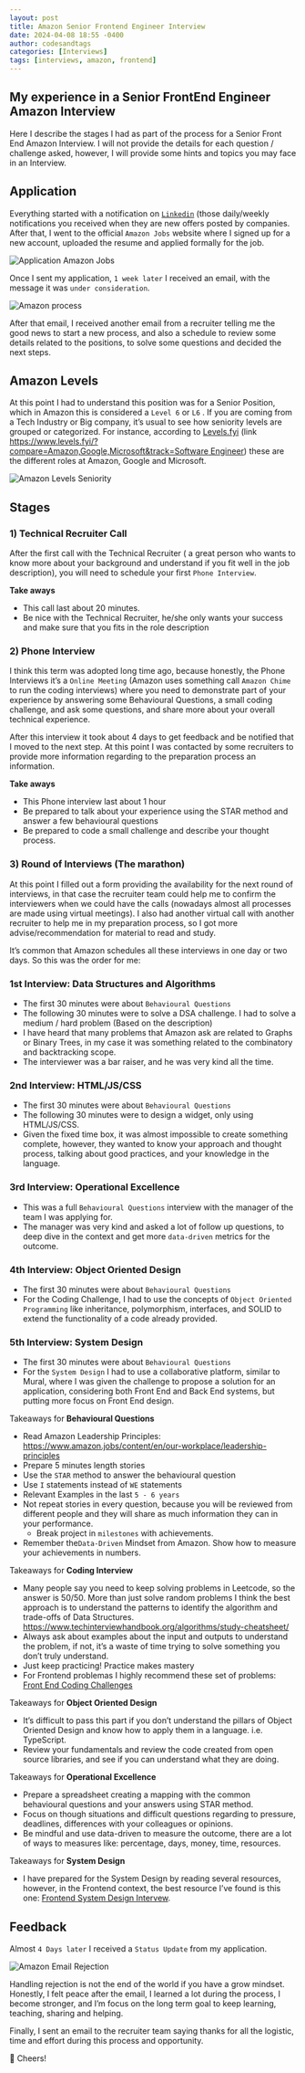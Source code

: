 ```yaml
---
layout: post
title: Amazon Senior Frontend Engineer Interview
date: 2024-04-08 18:55 -0400
author: codesandtags
categories: [Interviews]
tags: [interviews, amazon, frontend]
---
```


## My experience in a Senior FrontEnd Engineer Amazon Interview

Here I describe the stages I had as part of the process for a Senior Front End Amazon Interview. I will not provide the details for each question / challenge asked, however, I will provide some hints and topics you may face in an Interview.

## Application

Everything started with a notification on [`Linkedin`](https://www.linkedin.com/jobs/search/?currentJobId=3877289354&keywords=Senior%20Frontend%20Engineer%20amazon&origin=SWITCH_SEARCH_VERTICAL) (those daily/weekly notifications you received when they are new offers posted by companies. After that, I went to the official `Amazon Jobs` website where I signed up for a new account, uploaded the resume and applied formally for the job.

![Application Amazon Jobs](/assets/img/posts/amazon-senior-frontend-interview-01.png)

Once I sent my application, `1 week later` I received an email, with the message it was `under consideration`.

![Amazon process](/assets/img/posts/amazon-senior-frontend-interview-02.png)

After that email, I received another email from a recruiter telling me the good news to start a new process, and also a schedule to review some details related to the positions, to solve some questions and decided the next steps.

## Amazon Levels

At this point I had to understand this position was for a Senior Position, which in Amazon this is considered a `Level 6` or `L6` . If you are coming from a Tech Industry or Big company, it’s usual to see how seniority levels are grouped or categorized. For instance, according to [Levels.fyi](https://Levels.fyi) (link [https://www.levels.fyi/?compare=Amazon,Google,Microsoft&track=Software Engineer](https://www.levels.fyi/?compare=Amazon,Google,Microsoft&track=Software%20Engineer)) these are the different roles at Amazon, Google and Microsoft.

![Amazon Levels Seniority](/assets/img/posts/amazon-senior-frontend-interview-03.png)

## Stages

### 1) Technical Recruiter Call

After the first call with the Technical Recruiter ( a great person who wants to know more about your background and understand if you fit well in the job description), you will need to schedule your first `Phone Interview`.

**Take aways**

- This call last about 20 minutes.
- Be nice with the Technical Recruiter, he/she only wants your success and make sure that you fits in the role description

### 2) Phone Interview

I think this term was adopted long time ago, because honestly, the Phone Interviews it’s a `Online Meeting` (Amazon uses something call `Amazon Chime` to run the coding interviews) where you need to demonstrate part of your experience by answering some Behavioural Questions, a small coding challenge, and ask some questions, and share more about your overall technical experience.

After this interview it took about 4 days to get feedback and be notified that I moved to the next step. At this point I was contacted by some recruiters to provide more information regarding to the preparation process an information.

**Take aways**

- This Phone interview last about 1 hour
- Be prepared to talk about your experience using the STAR method and answer a few behavioural questions
- Be prepared to code a small challenge and describe your thought process.

### 3) Round of Interviews (The marathon)

At this point I filled out a form providing the availability for the next round of interviews, in that case the recruiter team could help me to confirm the interviewers when we could have the calls (nowadays almost all processes are made using virtual meetings). I also had another virtual call with another recruiter to help me in my preparation process, so I got more advise/recommendation for material to read and study.

It’s common that Amazon schedules all these interviews in one day or two days. So this was the order for me:

### 1st Interview: Data Structures and Algorithms

- The first 30 minutes were about `Behavioural Questions`
- The following 30 minutes were to solve a DSA challenge. I had to solve a medium / hard problem (Based on the description)
- I have heard that many problems that Amazon ask are related to Graphs or Binary Trees, in my case it was something related to the combinatory and backtracking scope.
- The interviewer was a bar raiser, and he was very kind all the time.

### 2nd Interview: HTML/JS/CSS

- The first 30 minutes were about `Behavioural Questions`
- The following 30 minutes were to design a widget, only using HTML/JS/CSS.
- Given the fixed time box, it was almost impossible to create something complete, however, they wanted to know your approach and thought process, talking about good practices, and your knowledge in the language.

### 3rd Interview: Operational Excellence

- This was a full `Behavioural Questions` interview with the manager of the team I was applying for.
- The manager was very kind and asked a lot of follow up questions, to deep dive in the context and get more `data-driven` metrics for the outcome.

### 4th Interview: Object Oriented Design

- The first 30 minutes were about `Behavioural Questions`
- For the Coding Challenge, I had to use the concepts of `Object Oriented Programming` like inheritance, polymorphism, interfaces, and SOLID to extend the functionality of a code already provided.

### 5th Interview: System Design

- The first 30 minutes were about `Behavioural Questions`
- For the `System Design` I had to use a collaborative platform, similar to Mural, where I was given the challenge to propose a solution for an application, considering both Front End and Back End systems, but putting more focus on Front End design.

Takeaways for **Behavioural Questions**

- Read Amazon Leadership Principles: https://www.amazon.jobs/content/en/our-workplace/leadership-principles
- Prepare 5 minutes length stories
- Use the `STAR` method to answer the behavioural question
- Use `I` statements instead of `WE` statements
- Relevant Examples in the last `5 - 6 years`
- Not repeat stories in every question, because you will be reviewed from different people and they will share as much information they can in your performance.
  - Break project in `milestones` with achievements.
- Remember the`Data-Driven` Mindset from Amazon. Show how to measure your achievements in numbers.

Takeaways for **Coding Interview**

- Many people say you need to keep solving problems in Leetcode, so the answer is 50/50. More than just solve random problems I think the best approach is to understand the patterns to identify the algorithm and trade-offs of Data Structures. https://www.techinterviewhandbook.org/algorithms/study-cheatsheet/
- Always ask about examples about the input and outputs to understand the problem, if not, it’s a waste of time trying to solve something you don’t truly understand.
- Just keep practicing! Practice makes mastery
- For Frontend problemas I highly recommend these set of problems: [Front End Coding Challenges](https://www.greatfrontend.com/prepare/coding?fpr=edwin28)

Takeaways for **Object Oriented Design**

- It’s difficult to pass this part if you don’t understand the pillars of Object Oriented Design and know how to apply them in a language. i.e. TypeScript.
- Review your fundamentals and review the code created from open source libraries, and see if you can understand what they are doing.

Takeaways for **Operational Excellence**

- Prepare a spreadsheet creating a mapping with the common behavioural questions and your answers using STAR method.
- Focus on though situations and difficult questions regarding to pressure, deadlines, differences with your colleagues or opinions.
- Be mindful and use data-driven to measure the outcome, there are a lot of ways to measures like: percentage, days, money, time, resources.

Takeaways for **System Design**

- I have prepared for the System Design by reading several resources, however, in the Frontend context, the best resource I’ve found is this one: [Frontend System Design Intervew](https://www.greatfrontend.com/prepare/system-design?fpr=edwin28).

## Feedback

Almost `4 Days later` I received a `Status Update` from my application.

![Amazon Email Rejection](/assets/img/posts/amazon-senior-frontend-interview-04.png)

Handling rejection is not the end of the world if you have a grow mindset. Honestly, I felt peace after the email, I learned a lot during the process, I become stronger, and I’m focus on the long term goal to keep learning, teaching, sharing and helping.

Finally, I sent an email to the recruiter team saying thanks for all the logistic, time and effort during this process and opportunity.

🍻 Cheers!

